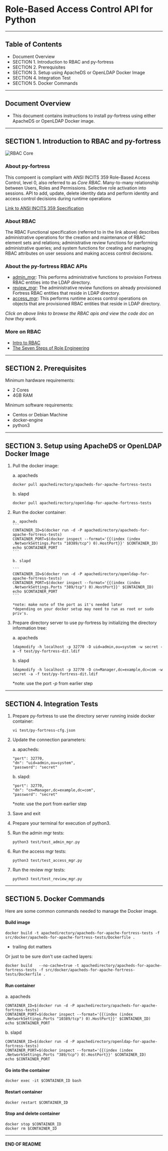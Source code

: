 # Role-Based Access Control API for Python

-------------------------------------------------------------------------------
## Table of Contents

 * Document Overview
 * SECTION 1. Introduction to RBAC and py-fortress 
 * SECTION 2. Prerequisites
 * SECTION 3. Setup using ApacheDS or OpenLDAP Docker Image
 * SECTION 4. Integration Test
 * SECTION 5. Docker Commands
___________________________________________________________________________________
## Document Overview

 * This document contains instructions to install py-fortress using either ApacheDS or OpenLDAP Docker image.
___________________________________________________________________________________
## SECTION 1. Introduction to RBAC and py-fortress

 ![RBAC Core](images/RbacCore.png "RBAC0 - The 'Core'")
 
### About py-fortress
This compoent is compliant with ANSI INCITS 359 Role-Based Access Control, level 0, also referred to as *Core RBAC*.
Many-to-many relationship between Users, Roles and Permissions. Selective role activation into sessions. 
API to add, update, delete identity data and perform identity and access control decisions during runtime operations

[Link to ANSI INCITS 359 Specification](http://profsandhu.com/journals/tissec/ANSI+INCITS+359-2004.pdf)

### About RBAC
The RBAC Functional specification (referred to in the link above) describes administrative operations for the creation and maintenance of RBAC element sets and relations; 
administrative review functions for performing administrative queries; and system functions for creating and managing RBAC attributes on 
user sessions and making access control decisions.

### About the py-fortress RBAC APIs
 * [admin_mgr](impl/admin_mgr.py): This performs administrative functions to provision Fortress RBAC entities into the LDAP directory. 
 * [review_mgr](impl/review_mgr.py): The administrative review functions on already provisioned Fortress RBAC entities that reside in LDAP directory. 
 * [access_mgr](impl/access_mgr.py): This performs runtime access control operations on objects that are provisioned RBAC entities that reside in LDAP directory.
 
 *Click on above links to browse the RBAC apis and view the code doc on how they work.*
 
### More on RBAC
 * [Intro to RBAC](http://directory.apache.org/fortress/user-guide/1-intro-rbac.html)
 * [The Seven Steps of Role Engineering](https://iamfortress.net/2015/03/05/the-seven-steps-of-role-engineering/)    
___________________________________________________________________________________
## SECTION 2. Prerequisites

Minimum hardware requirements:
 * 2 Cores
 * 4GB RAM

Minimum software requirements:
 * Centos or Debian Machine
 * docker-engine
 * python3
___________________________________________________________________________________
## SECTION 3. Setup using ApacheDS or OpenLDAP Docker Image

1. Pull the docker image:

    a. apacheds
    ```
    docker pull apachedirectory/apacheds-for-apache-fortress-tests
    ```

    b. slapd
    ```
    docker pull apachedirectory/openldap-for-apache-fortress-tests
    ```

2. Run the docker container:

       a. apacheds
       ```
       CONTAINER_ID=$(docker run -d -P apachedirectory/apacheds-for-apache-fortress-tests)
       CONTAINER_PORT=$(docker inspect --format='{{(index (index .NetworkSettings.Ports "10389/tcp") 0).HostPort}}' $CONTAINER_ID)
       echo $CONTAINER_PORT
       ```
 
       b. slapd
 
       ```
       CONTAINER_ID=$(docker run -d -P apachedirectory/openldap-for-apache-fortress-tests)
       CONTAINER_PORT=$(docker inspect --format='{{(index (index .NetworkSettings.Ports "389/tcp") 0).HostPort}}' $CONTAINER_ID)
       echo $CONTAINER_PORT
       ```

       *note: make note of the port as it's needed later
       *depending on your docker setup may need to run as root or sudo priv's.

3. Prepare directory server to use py-fortress by initializing the directory information tree:

    a. apacheds
    ```
    ldapmodify -h localhost -p 32770 -D uid=admin,ou=system -w secret -a -f test/py-fortress-dit.ldif 
    ```

    b. slapd
    ```
    ldapmodify -h localhost -p 32770 -D cn=Manager,dc=example,dc=com -w secret -a -f test/py-fortress-dit.ldif 
    ```
 
    *note: use the port *-p* from earlier step
__________________________________________________________________________________
## SECTION 4. Integration Tests

1. Prepare py-fortress to use the directory server running inside docker container:

    ```
    vi test/py-fortress-cfg.json
    ```

2. Update the connection parameters:

    a. apacheds:
    ```
    "port": 32770,
    "dn": "uid=admin,ou=system",
    "password": "secret"                
    ```
 
    b. slapd:
    ```
    "port": 32770,
    "dn": "cn=Manager,dc=example,dc=com",
    "password": "secret"                
    ```
  
    *note: use the port from earlier step
 
3. Save and exit

4. Prepare your terminal for execution of python3.

5. Run the admin mgr tests:

    ```
    python3 test/test_admin_mgr.py 
    ```

6. Run the access mgr tests:

    ```
    python3 test/test_access_mgr.py 
    ```
 
7. Run the review mgr tests:

    ```
    python3 test/test_review_mgr.py 
    ```
____________________________________________________________________________________
## SECTION 5. Docker Commands

Here are some common commands needed to manage the Docker image.

#### Build image

 ```
 docker build -t apachedirectory/apacheds-for-apache-fortress-tests -f src/docker/apacheds-for-apache-fortress-tests/Dockerfile .
 ```

 * trailing dot matters

 Or just to be sure don't use cached layers:

 ```
 docker build   --no-cache=true -t apachedirectory/apacheds-for-apache-fortress-tests -f src/docker/apacheds-for-apache-fortress-tests/Dockerfile .
 ```

#### Run container

 a. apacheds
 ```
 CONTAINER_ID=$(docker run -d -P apachedirectory/apacheds-for-apache-fortress-tests)
 CONTAINER_PORT=$(docker inspect --format='{{(index (index .NetworkSettings.Ports "10389/tcp") 0).HostPort}}' $CONTAINER_ID)
 echo $CONTAINER_PORT
 ```
 
 b. slapd
 ```
 CONTAINER_ID=$(docker run -d -P apachedirectory/openldap-for-apache-fortress-tests)
 CONTAINER_PORT=$(docker inspect --format='{{(index (index .NetworkSettings.Ports "389/tcp") 0).HostPort}}' $CONTAINER_ID)
 echo $CONTAINER_PORT
 ```

#### Go into the container

 ```
 docker exec -it $CONTAINER_ID bash
 ```

#### Restart container

 ```
 docker restart $CONTAINER_ID
 ```

#### Stop and delete container

 ```
 docker stop $CONTAINER_ID
 docker rm $CONTAINER_ID
 ```
_________________________________________________________________________________
#### END OF README